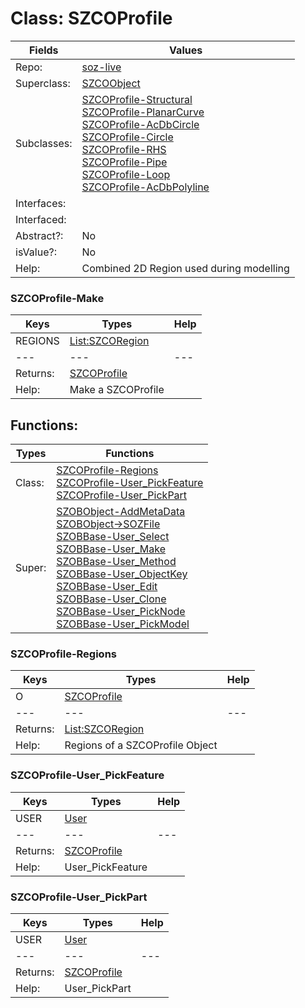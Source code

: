 
# Class:	SZCOProfile

| Fields | Values |
| --------- | --------- |
| Repo: | [soz-live](/repos/soz-live.html) |
| Superclass: | [SZCOObject](SZCOObject.html) |
| Subclasses: | [SZCOProfile-Structural](SZCOProfile-Structural.html) <br> [SZCOProfile-PlanarCurve](SZCOProfile-PlanarCurve.html) <br> [SZCOProfile-AcDbCircle](SZCOProfile-AcDbCircle.html) <br> [SZCOProfile-Circle](SZCOProfile-Circle.html) <br> [SZCOProfile-RHS](SZCOProfile-RHS.html) <br> [SZCOProfile-Pipe](SZCOProfile-Pipe.html) <br> [SZCOProfile-Loop](SZCOProfile-Loop.html) <br> [SZCOProfile-AcDbPolyline](SZCOProfile-AcDbPolyline.html) |
| Interfaces: |  |
| Interfaced: |  |
| Abstract?: | No |
| isValue?: | No |
| Help: | Combined 2D Region used during modelling |

### SZCOProfile-Make

| Keys | Types | Help |
| --------- | --------- | --------- |
| REGIONS | [List:SZCORegion](SZCORegion.html) |  |
| --- | --- | --- |
| Returns: | [SZCOProfile](SZCOProfile.html) |
| Help: | Make a SZCOProfile |


## Functions:

| Types | Functions |
| --------- | --------- |
| Class: | [SZCOProfile-Regions](#SZCOProfile-Regions) <br> [SZCOProfile-User_PickFeature](#SZCOProfile-User_PickFeature) <br> [SZCOProfile-User_PickPart](#SZCOProfile-User_PickPart) |
| Super: | [SZOBObject-AddMetaData](SZOBObject.html) <br> [SZOBObject->SOZFile](SZOBObject.html) <br> [SZOBBase-User_Select](SZOBBase.html) <br> [SZOBBase-User_Make](SZOBBase.html) <br> [SZOBBase-User_Method](SZOBBase.html) <br> [SZOBBase-User_ObjectKey](SZOBBase.html) <br> [SZOBBase-User_Edit](SZOBBase.html) <br> [SZOBBase-User_Clone](SZOBBase.html) <br> [SZOBBase-User_PickNode](SZOBBase.html) <br> [SZOBBase-User_PickModel](SZOBBase.html) |


### SZCOProfile-Regions

| Keys | Types | Help |
| --------- | --------- | --------- |
| O | [SZCOProfile](SZCOProfile.html) |  |
| --- | --- | --- |
| Returns: | [List:SZCORegion](SZCORegion.html) |
| Help: | Regions of a SZCOProfile Object |

### SZCOProfile-User_PickFeature

| Keys | Types | Help |
| --------- | --------- | --------- |
| USER | [User](User.html) |  |
| --- | --- | --- |
| Returns: | [SZCOProfile](SZCOProfile.html) |
| Help: | User_PickFeature |

### SZCOProfile-User_PickPart

| Keys | Types | Help |
| --------- | --------- | --------- |
| USER | [User](User.html) |  |
| --- | --- | --- |
| Returns: | [SZCOProfile](SZCOProfile.html) |
| Help: | User_PickPart |

